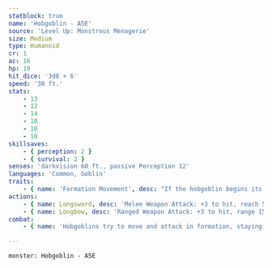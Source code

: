 ```yaml
---
statblock: true
name: 'Hobgoblin - A5E'
source: 'Level Up: Monstrous Menagerie'
size: Medium
type: Humanoid
cr: 1
ac: 16
hp: 19
hit_dice: '3d8 + 6'
speed: '30 ft.'
stats:
    - 13
    - 12
    - 14
    - 10
    - 10
    - 10
skillsaves:
    - { perception: 2 }
    - { survival: 2 }
senses: 'darkvision 60 ft., passive Perception 12'
languages: 'Common, Goblin'
traits:
    - { name: 'Formation Movement', desc: "If the hobgoblin begins its turn within 5 feet of an ally that is not incapacitated, its movement doesn't provoke opportunity attacks." }
actions:
    - { name: Longsword, desc: 'Melee Weapon Attack: +3 to hit, reach 5 ft., one target. Hit: 5 (1d8 + 1) slashing damage, or 10 (2d8 + 1) slashing damage if within 5 feet of an ally that is not incapacitated.' }
    - { name: Longbow, desc: 'Ranged Weapon Attack: +3 to hit, range 150/600 ft., one target. Hit: 5 (1d8 + 1) piercing damage.' }
combat:
    - { name: 'Hobgoblins try to move and attack in formation, staying within 5 feet of an ally', desc: "The first hobgoblin to approach an enemy often readies an action to attack when it's joined by an ally. Hobgoblins look for advantages that can be found from cover, darkness, flanking, or terrain. Hobgoblins retreat only when ordered to or when all superiors are killed and they are reduced to half their original number. Even when retreating, one hobgoblin sometimes remains behind to hold off an enemy while the others withdraw." }

---
```

```statblock
monster: Hobgoblin - A5E
```
